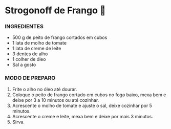 # Strogonoff de Frango :chicken:

### INGREDIENTES
 - 500 g de peito de frango cortados em cubos
 - 1 lata de molho de tomate
 - 1 lata de creme de leite
 - 3 dentes de alho
 - 1 colher de óleo
 - Sal a gosto

### MODO DE PREPARO
 1. Frite o alho no óleo até dourar.
 2. Coloque o peito de frango cortado em cubos no fogo baixo, mexa bem e deixe por 3 a 10 minutos ou até cozinhar.
 3. Acrescente o molho de tomate e ajuste o sal, deixe cozinhar por 5 minutos.
 4. Acrescente o creme e leite, mexa bem e deixe por mais 3 minutos.
 5. Sirva.

